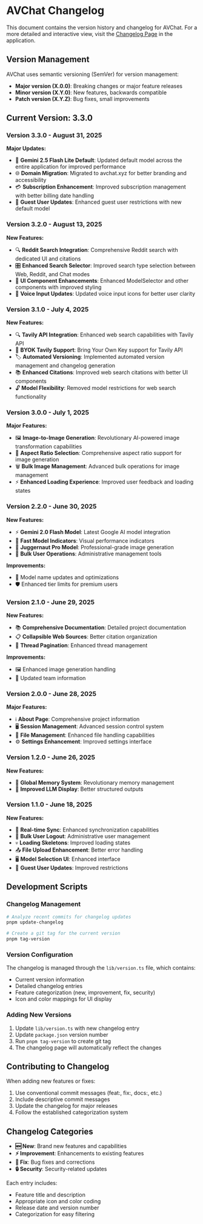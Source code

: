 # AVChat Changelog

This document contains the version history and changelog for AVChat. For a more detailed and interactive view, visit the [Changelog Page](./frontend/routes/ChangelogPage.tsx) in the application.

## Version Management

AVChat uses semantic versioning (SemVer) for version management:

- **Major version (X.0.0)**: Breaking changes or major feature releases
- **Minor version (X.Y.0)**: New features, backwards compatible
- **Patch version (X.Y.Z)**: Bug fixes, small improvements

## Current Version: 3.3.0

### Version 3.3.0 - August 31, 2025

**Major Updates:**
- 🌟 **Gemini 2.5 Flash Lite Default**: Updated default model across the entire application for improved performance
- 🌐 **Domain Migration**: Migrated to avchat.xyz for better branding and accessibility
- 💳 **Subscription Enhancement**: Improved subscription management with better billing date handling
- 👤 **Guest User Updates**: Enhanced guest user restrictions with new default model

### Version 3.2.0 - August 13, 2025

**New Features:**
- 🔍 **Reddit Search Integration**: Comprehensive Reddit search with dedicated UI and citations
- 🎛️ **Enhanced Search Selector**: Improved search type selection between Web, Reddit, and Chat modes
- 🎨 **UI Component Enhancements**: Enhanced ModelSelector and other components with improved styling
- 🎤 **Voice Input Updates**: Updated voice input icons for better user clarity

### Version 3.1.0 - July 4, 2025

**New Features:**
- 🔍 **Tavily API Integration**: Enhanced web search capabilities with Tavily API
- 🔑 **BYOK Tavily Support**: Bring Your Own Key support for Tavily API
- 🏷️ **Automated Versioning**: Implemented automated version management and changelog generation
- 📚 **Enhanced Citations**: Improved web search citations with better UI components
- 🔓 **Model Flexibility**: Removed model restrictions for web search functionality

### Version 3.0.0 - July 1, 2025

**Major Features:**
- 🖼️ **Image-to-Image Generation**: Revolutionary AI-powered image transformation capabilities
- 📐 **Aspect Ratio Selection**: Comprehensive aspect ratio support for image generation
- 🗑️ **Bulk Image Management**: Advanced bulk operations for image management
- ⚡ **Enhanced Loading Experience**: Improved user feedback and loading states

### Version 2.2.0 - June 30, 2025

**New Features:**
- ⚡ **Gemini 2.0 Flash Model**: Latest Google AI model integration
- 🏃 **Fast Model Indicators**: Visual performance indicators
- 👑 **Juggernaut Pro Model**: Professional-grade image generation
- 👥 **Bulk User Operations**: Administrative management tools

**Improvements:**
- 🔧 Model name updates and optimizations
- 🛡️ Enhanced tier limits for premium users

### Version 2.1.0 - June 29, 2025

**New Features:**
- 📚 **Comprehensive Documentation**: Detailed project documentation
- 📋 **Collapsible Web Sources**: Better citation organization
- 📄 **Thread Pagination**: Enhanced thread management

**Improvements:**
- 🖼️ Enhanced image generation handling
- 👥 Updated team information

### Version 2.0.0 - June 28, 2025

**Major Features:**
- ℹ️ **About Page**: Comprehensive project information
- 🖥️ **Session Management**: Advanced session control system
- 📁 **File Management**: Enhanced file handling capabilities
- ⚙️ **Settings Enhancement**: Improved settings interface

### Version 1.2.0 - June 26, 2025

**New Features:**
- 🧠 **Global Memory System**: Revolutionary memory management
- 🌳 **Improved LLM Display**: Better structured outputs

### Version 1.1.0 - June 18, 2025

**New Features:**
- 🔄 **Real-time Sync**: Enhanced synchronization capabilities
- 🚪 **Bulk User Logout**: Administrative user management
- 💀 **Loading Skeletons**: Improved loading states
- 📤 **File Upload Enhancement**: Better error handling
- 🖥️ **Model Selection UI**: Enhanced interface
- 👤 **Guest User Updates**: Improved restrictions

## Development Scripts

### Changelog Management

```bash
# Analyze recent commits for changelog updates
pnpm update-changelog

# Create a git tag for the current version
pnpm tag-version
```

### Version Configuration

The changelog is managed through the `lib/version.ts` file, which contains:

- Current version information
- Detailed changelog entries
- Feature categorization (new, improvement, fix, security)
- Icon and color mappings for UI display

### Adding New Versions

1. Update `lib/version.ts` with new changelog entry
2. Update `package.json` version number
3. Run `pnpm tag-version` to create git tag
4. The changelog page will automatically reflect the changes

## Contributing to Changelog

When adding new features or fixes:

1. Use conventional commit messages (feat:, fix:, docs:, etc.)
2. Include descriptive commit messages
3. Update the changelog for major releases
4. Follow the established categorization system

## Changelog Categories

- **🆕 New**: Brand new features and capabilities
- **⚡ Improvement**: Enhancements to existing features
- **🐛 Fix**: Bug fixes and corrections
- **🔒 Security**: Security-related updates

Each entry includes:
- Feature title and description
- Appropriate icon and color coding
- Release date and version number
- Categorization for easy filtering
